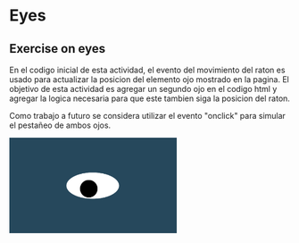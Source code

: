 # Eyes
## Exercise on eyes
En el codigo inicial de esta actividad, el evento del movimiento del raton es usado para actualizar la posicion del elemento ojo mostrado en la pagina. El objetivo de esta actividad es agregar un segundo ojo en el codigo html y agregar la logica necesaria para que este tambien siga la posicion del raton.

Como trabajo a futuro se considera utilizar el evento "onclick" para simular el pestañeo de ambos ojos.


<img src= "oneeye.png" width='300'/>
